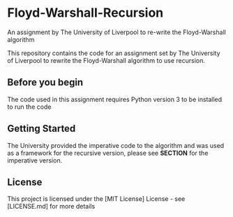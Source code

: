 # Floyd-Warshall-Recursion
An assignment by The University of Liverpool to re-write the Floyd-Warshall algorithm


This repository contains the code for an assignment set by The University of Liverpool to rewrite the Floyd-Warshall algorithm to use recursion.

**Before you begin**
------------

The code used in this assignment requires Python version 3 to be installed to run the code

**Getting Started**
------------

The University provided the imperative code to the algorithm and was used as a framework for the recursive version, please see **SECTION** for the imperative version.

**License**
------------

This project is licensed under the [MIT License] License - see [LICENSE.md] for more details
